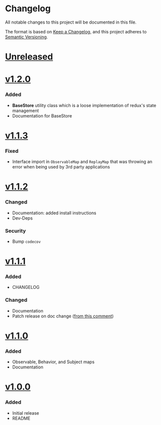 # Changelog
All notable changes to this project will be documented in this file.

The format is based on [Keep a Changelog](https://keepachangelog.com/en/1.0.0/),
and this project adheres to [Semantic Versioning](https://semver.org/spec/v2.0.0.html).


# [Unreleased]


# [v1.2.0]

### Added 
* **BaseStore** utility class which is a loose implementation of redux's state management
* Documentation for BaseStore

# [v1.1.3]

### Fixed
* Interface import in `ObservableMap` and `ReplayMap` that was throwing an 
  error when being used by 3rd party applications

# [v1.1.2]

### Changed
* Documentation: added install instructions
* Dev-Deps

### Security
* Bump `codecov`

# [v1.1.1]

### Added 
* CHANGELOG

### Changed
* Documentation
* Patch release on doc change ([from this comment](https://github.com/semantic-release/semantic-release/issues/192#issuecomment-333328071))

# [v1.1.0]

### Added
* Observable, Behavior, and Subject maps
* Documentation

# [v1.0.0]

### Added
* Initial release 
* README

[Unreleased]: https://github.com/djhouseknecht/rxjs-util-classes/compare/v1.2.0...HEAD
[v1.2.0]: https://github.com/djhouseknecht/rxjs-util-classes/compare/v1.1.3...v1.2.0
[v1.1.3]: https://github.com/djhouseknecht/rxjs-util-classes/compare/v1.1.2...v1.1.3
[v1.1.2]: https://github.com/djhouseknecht/rxjs-util-classes/compare/v1.1.1...v1.1.2
[v1.1.1]: https://github.com/djhouseknecht/rxjs-util-classes/compare/v1.1.0...v1.1.1
[v1.1.0]: https://github.com/djhouseknecht/rxjs-util-classes/compare/v1.0.0...v1.1.0
[v1.0.0]: https://github.com/djhouseknecht/rxjs-util-classes/releases/tag/v1.0.0
